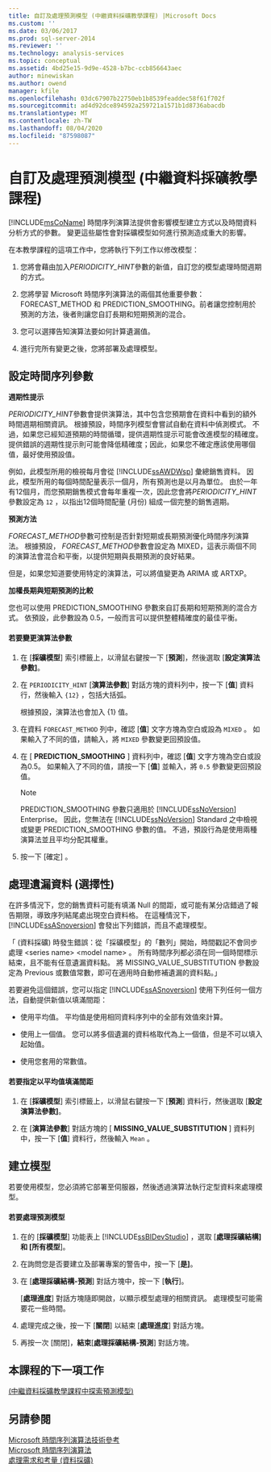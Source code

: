 ```yaml
---
title: 自訂及處理預測模型 (中繼資料採礦教學課程) |Microsoft Docs
ms.custom: ''
ms.date: 03/06/2017
ms.prod: sql-server-2014
ms.reviewer: ''
ms.technology: analysis-services
ms.topic: conceptual
ms.assetid: 4bd25e15-9d9e-4528-b7bc-ccb856643aec
author: minewiskan
ms.author: owend
manager: kfile
ms.openlocfilehash: 03dc67907b22750eb1b8539feaddec58f61f702f
ms.sourcegitcommit: ad4d92dce894592a259721a1571b1d8736abacdb
ms.translationtype: MT
ms.contentlocale: zh-TW
ms.lasthandoff: 08/04/2020
ms.locfileid: "87598087"
---
```

# <a name="customizing-and-processing-the-forecasting-model-intermediate-data-mining-tutorial"></a>自訂及處理預測模型 (中繼資料採礦教學課程)
  [!INCLUDE[msCoName](../includes/msconame-md.md)] 時間序列演算法提供會影響模型建立方式以及時間資料分析方式的參數。 變更這些屬性會對採礦模型如何進行預測造成重大的影響。  
  
 在本教學課程的這項工作中，您將執行下列工作以修改模型：  
  
1.  您將會藉由加入*PERIODICITY_HINT*參數的新值，自訂您的模型處理時間週期的方式。  
  
2.  您將學習 Microsoft 時間序列演算法的兩個其他重要參數：FORECAST_METHOD 和 PREDICTION_SMOOTHING。前者讓您控制用於預測的方法，後者則讓您自訂長期和短期預測的混合。  
  
3.  您可以選擇告知演算法要如何計算遺漏值。  
  
4.  進行完所有變更之後，您將部署及處理模型。  
  
## <a name="setting-time-series-parameters"></a>設定時間序列參數  
 **週期性提示**  
  
 *PERIODICITY_HINT*參數會提供演算法，其中包含您預期會在資料中看到的額外時間週期相關資訊。 根據預設，時間序列模型會嘗試自動在資料中偵測模式。 不過，如果您已經知道預期的時間循環，提供週期性提示可能會改進模型的精確度。 提供錯誤的週期性提示則可能會降低精確度；因此，如果您不確定應該使用哪個值，最好使用預設值。  
  
 例如，此模型所用的檢視每月會從 [!INCLUDE[ssAWDWsp](../includes/ssawdwsp-md.md)] 彙總銷售資料。 因此，模型所用的每個時間配量表示一個月，所有預測也是以月為單位。 由於一年有12個月，而您預期銷售模式會每年重複一次，因此您會將*PERIODICITY_HINT*參數設定為 `12` ，以指出12個時間配量 (月份) 組成一個完整的銷售週期。  
  
 **預測方法**  
  
 *FORECAST_METHOD*參數可控制是否針對短期或長期預測優化時間序列演算法。 根據預設， *FORECAST_METHOD*參數會設定為 MIXED，這表示兩個不同的演算法會混合和平衡，以提供短期與長期預測的良好結果。  
  
 但是，如果您知道要使用特定的演算法，可以將值變更為 ARIMA 或 ARTXP。  
  
 **加權長期與短期預測的比較**  
  
 您也可以使用 PREDICTION_SMOOTHING 參數來自訂長期和短期預測的混合方式。 依預設，此參數設為 0.5，一般而言可以提供整體精確度的最佳平衡。  
  
#### <a name="to-change-the-algorithm-parameters"></a>若要變更演算法參數  
  
1.  在 [**採礦模型**] 索引標籤上，以滑鼠右鍵按一下 [**預測**]，然後選取 [**設定演算法參數]**。  
  
2.  在 `PERIODICITY_HINT` [**演算法參數**] 對話方塊的資料列中，按一下 [**值**] 資料行，然後輸入 `{12}` ，包括大括弧。  
  
     根據預設，演算法也會加入 {1} 值。  
  
3.  在資料 `FORECAST_METHOD` 列中，確認 [**值**] 文字方塊為空白或設為 `MIXED` 。 如果輸入了不同的值，請輸入，將 `MIXED` 參數變更回預設值。  
  
4.  在 [ **PREDICTION_SMOOTHING** ] 資料列中，確認 [**值**] 文字方塊為空白或設為0.5。 如果輸入了不同的值，請按一下 [**值**] 並輸入，將 `0.5` 參數變更回預設值。  
  
    > [!NOTE]  
    >  PREDICTION_SMOOTHING 參數只適用於 [!INCLUDE[ssNoVersion](../includes/ssnoversion-md.md)] Enterprise。 因此，您無法在 [!INCLUDE[ssNoVersion](../includes/ssnoversion-md.md)] Standard 之中檢視或變更 PREDICTION_SMOOTHING 參數的值。 不過，預設行為是使用兩種演算法並且平均分配其權重。  
  
5.  按一下 [確定]  。  
  
## <a name="handling-missing-data-optional"></a>處理遺漏資料 (選擇性)  
 在許多情況下，您的銷售資料可能有填滿 Null 的間距，或可能有某分店錯過了報告期限，導致序列結尾處出現空白資料格。 在這種情況下，[!INCLUDE[ssASnoversion](../includes/ssasnoversion-md.md)] 會發出下列錯誤，而且不處理模型。  
  
 「 (資料採礦) 時發生錯誤：從「採礦模型」的「數列」開始，時間戳記不會同步處理 \<series name> \<model name> 。 所有時間序列都必須在同一個時間標示結束，且不能有任意遺漏資料點。 將 MISSING_VALUE_SUBSTITUTION 參數設定為 Previous 或數值常數，即可在適用時自動修補遺漏的資料點。」  
  
 若要避免這個錯誤，您可以指定 [!INCLUDE[ssASnoversion](../includes/ssasnoversion-md.md)] 使用下列任何一個方法，自動提供新值以填滿間距：  
  
-   使用平均值。 平均值是使用相同資料序列中的全部有效值來計算。  
  
-   使用上一個值。 您可以將多個遺漏的資料格取代為上一個值，但是不可以填入起始值。  
  
-   使用您套用的常數值。  
  
#### <a name="to-specify-that-gaps-be-filled-by-averaging-values"></a>若要指定以平均值填滿間距  
  
1.  在 [**採礦模型**] 索引標籤上，以滑鼠右鍵按一下 [**預測**] 資料行，然後選取 [**設定演算法參數]**。  
  
2.  在 [**演算法參數**] 對話方塊的 [ **MISSING_VALUE_SUBSTITUTION** ] 資料列中，按一下 [**值**] 資料行，然後輸入 `Mean` 。  
  
## <a name="build-the-model"></a>建立模型  
 若要使用模型，您必須將它部署至伺服器，然後透過演算法執行定型資料來處理模型。  
  
#### <a name="to-process-the-forecasting-model"></a>若要處理預測模型  
  
1.  在的 [**採礦模型**] 功能表上 [!INCLUDE[ssBIDevStudio](../includes/ssbidevstudio-md.md)] ，選取 [**處理採礦結構] 和 [所有模型**]。  
  
2.  在詢問您是否要建立及部署專案的警告中，按一下 [**是]**。  
  
3.  在 [**處理採礦結構-預測**] 對話方塊中，按一下 [**執行**]。  
  
     [**處理進度**] 對話方塊隨即開啟，以顯示模型處理的相關資訊。 處理模型可能需要花一些時間。  
  
4.  處理完成之後，按一下 [**關閉**] 以結束 [**處理進度**] 對話方塊。  
  
5.  再按一次 [關閉]，**結束**[**處理採礦結構-預測**] 對話方塊。  
  
## <a name="next-task-in-lesson"></a>本課程的下一項工作  
 [&#40;中繼資料採礦教學課程中探索預測模型&#41;](../../2014/tutorials/exploring-the-forecasting-model-intermediate-data-mining-tutorial.md)  
  
## <a name="see-also"></a>另請參閱  
 [Microsoft 時間序列演算法技術參考](../../2014/analysis-services/data-mining/microsoft-time-series-algorithm-technical-reference.md)   
 [Microsoft 時間序列演算法](../../2014/analysis-services/data-mining/microsoft-time-series-algorithm.md)   
 [處理需求和考量 (資料採礦)](../../2014/analysis-services/data-mining/processing-requirements-and-considerations-data-mining.md)  
  
  
